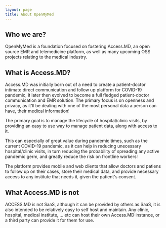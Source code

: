 ```yaml
---
layout: page
title: About OpenMyMed
---
```


## Who we are?

OpenMyMed is a foundation focused on fostering Access.MD, an open source EMR and telemedicine platform, as well as many upcoming OSS projects relating to the medical industry.

## What is Access.MD?

Access.MD was initially born out of a need to create a patient-doctor intimate direct communication and follow up platform for COVID-19 pandemic, it later then evolved to become a full fledged patient-doctor communication and EMR solution. The primary focus is on openness and privacy, as it’ll be dealing with one of the most personal data a person can have, their medical information!

The primary goal is to manage the lifecycle of hospital/clinic visits, by providing an easy to use way to manage patient data, along with access to it.

This can especially of great value during pandemic times, such as the current COVID-19 pandemic, as it can help in reducing unecessary hospital/clinic visits, in turn reducing the probability of spreading any active pandemic germ, and greatly reduce the risk on frontline workers!

The platform provides mobile and web clients that allow doctors and patiens to follow up on their cases, store their medical data, and provide necessary access to any institute that needs it, given the patient's consent.

## What Access.MD is not

ACCESS.MD is not SaaS, although it can be provided by others as SaaS, it is also intended to be relatively easy to self host and maintain. Any clinic, hospital, medical institute, ... etc can host their own Access.MD instance, or a third party can provide it for them for use.
